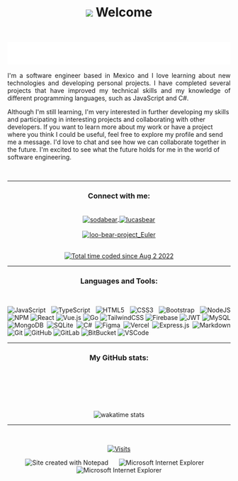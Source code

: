 <h1 align="center"><a href="https://who-is-tofubear.web.app/"><img src="https://media.giphy.com/media/hvRJCLFzcasrR4ia7z/giphy.gif" width="5%"></a> Welcome</h1>

<br/>

<p align="center">
  <img height="50" alt="Text: Hello World! I'm Lucas" src="./images/note.svg" />
</p>


<p align="justify">
I'm a software engineer based in Mexico and I love learning about new technologies and developing personal projects. I have completed several projects that have improved my technical skills and my knowledge of different programming languages, such as JavaScript and C#.

Although I'm still learning, I'm very interested in further developing my skills and participating in interesting projects and collaborating with other developers. If you want to learn more about my work or have a project where you think I could be useful, feel free to explore my profile and send me a message. I'd love to chat and see how we can collaborate together in the future. I'm excited to see what the future holds for me in the world of software engineering.
</p>

<br/>

---

<h3 align="center">Connect with me:</h3>

<br />

<div align="center">
  <a href="https://dev.to/sodabear" target="_blank">
    <img align="center" src="https://raw.githubusercontent.com/rahuldkjain/github-profile-readme-generator/master/src/images/icons/Social/devto.svg" alt="sodabear" height="30" width="40" />
  </a>
  <a href="https://www.leetcode.com/lucasbear" target="_blank">
    <img align="center" src="https://raw.githubusercontent.com/rahuldkjain/github-profile-readme-generator/master/src/images/icons/Social/leet-code.svg" alt="lucasbear" height="30" width="40" />
  </a>
</div>

<br />

<div align="center">
  <a href="https://github.com/loo-kuhs/project-euler-solutions" target="_blank">
    <img src="https://projecteuler.net/profile/loo-bear.png" alt="loo-bear-project_Euler" height="45" width="150"/>
  </a>
</div>

<br />

<div align="center">
  <p>
    <a href="https://wakatime.com/@7aee7cd2-8a51-4317-9fdf-79cd11388f61"
      target="_blank">
      <img 
      src="https://wakatime.com/badge/user/7aee7cd2-8a51-4317-9fdf-79cd11388f61.svg?style=for-the-badge" 
      alt="Total time coded since Aug 2 2022" />
    </a>
  </p>
</div>

---

<h3 align="center">Languages and Tools:</h3>

<br />

<p align="justify"><img src="https://img.shields.io/badge/javascript-%23323330.svg?style=flat-square&logo=javascript&logoColor=%23F7DF1E" alt="JavaScript"> <img src="https://img.shields.io/badge/typescript-%23007ACC.svg?style=flat-square&logo=typescript&logoColor=white" alt="TypeScript"> <img src="https://img.shields.io/badge/html5-%23E34F26.svg?style=flat-square&logo=html5&logoColor=white" alt="HTML5"> <img src="https://img.shields.io/badge/css3-%231572B6.svg?style=flat-square&logo=css3&logoColor=white" alt="CSS3"> <img src="https://img.shields.io/badge/bootstrap-%23563D7C.svg?style=flat-square&logo=bootstrap&logoColor=white" alt="Bootstrap"> <img src="https://img.shields.io/badge/node.js-6DA55F?style=flat-square&logo=node.js&logoColor=white" alt="NodeJS"> <img src="https://img.shields.io/badge/NPM-%23000000.svg?style=flat-square&logo=npm&logoColor=white" alt="NPM"> <img src="https://img.shields.io/badge/React-%2320232a.svg?style=flat-square&logo=react&logoColor=%2361DAFB" alt="React"> <img src="https://img.shields.io/badge/Vue-%2320232a.svg?style=flat-square&logo=vue.js&logoColor=colored" alt="Vue.js"> <img src="https://img.shields.io/badge/-Golang-%2320232a.svg?style=flat-square&logo=Go&logoColor=colored" alt="Go" > <img src="https://img.shields.io/badge/tailwindcss-%2338B2AC.svg?style=flat-square&logo=tailwind-css&logoColor=white" alt="TailwindCSS"> <img src="https://img.shields.io/badge/firebase-%23039BE5.svg?style=flat-square&logo=firebase" alt="Firebase"> <img src="https://img.shields.io/badge/JWT-black?style=flat-square&logo=JSON%20web%20tokens" alt="JWT"> <img src="https://img.shields.io/badge/mysql-%2300f.svg?style=flat-square&logo=mysql&logoColor=white" alt="MySQL"> <img src="https://img.shields.io/badge/MongoDB-%234ea94b.svg?style=flat-square&logo=mongodb&logoColor=white" alt="MongoDB"> <img src="https://img.shields.io/badge/sqlite-%2307405e.svg?style=flat-square&logo=sqlite&logoColor=white" alt="SQLite"> <img src="https://img.shields.io/badge/c%23-%23239120.svg?style=flat-square&logo=c-sharp&logoColor=white" alt="C#"> <img src="https://img.shields.io/badge/figma-%23F24E1E.svg?style=flat-square&logo=figma&logoColor=white" alt="Figma"> <img src="https://img.shields.io/badge/vercel-%23000000.svg?style=flat-square&logo=vercel&logoColor=white" alt="Vercel"> <img src="https://img.shields.io/badge/express.js-%23404d59.svg?style=flat-square&logo=express&logoColor=%2361DAFB" alt="Express.js">  <img src="https://img.shields.io/badge/markdown-%23000000.svg?style=flat-square&logo=markdown&logoColor=white" alt="Markdown"> <img src="https://img.shields.io/badge/-Git-black?style=flat-square&logo=git" alt="Git"> <img src="https://img.shields.io/badge/-GitHub-181717?style=flat-square&logo=github" alt="GitHub"> <img src="https://img.shields.io/badge/-GitLab-FCA121?style=flat-square&logo=gitlab" alt="GitLab"> <img src="https://img.shields.io/badge/-BitBucket-darkblue?style=flat-square&logo=bitbucket" alt="BitBucket" > <img src="https://img.shields.io/badge/-VS%20Code-007ACC?style=flat-square&logo=visual-studio-code" alt="VSCode" > </p> 

---

<h3 align="center">My GitHub stats:</h3>

<br />

<p align="center">
  <img src="https://github-readme-stats.vercel.app/api/top-langs/?username=loo-kuhs&theme=aura&hide_border=false&include_all_commits=true&count_private=true&layout=compact&hide_title=false&langs_count=12" alt="">
</p>

<br/>

<p align="center">
  <img src="https://github-readme-stats.vercel.app/api/wakatime?username=loo_kuhs&range=last_7_days&theme=aura&layout=compact&custom_title=This+week+I+coded+using:" alt="wakatime stats">
</p>

---

<br>

<div align="center">
  <p>
    <a href="https://visitcount.itsvg.in">
      <img src="https://profile-counter.glitch.me/loo-kuhs/count.svg" alt="Visits">
    </a>
  </p>
</div>

<div align="center">
  <img src="https://raw.githubusercontent.com/BrunnerLivio/brunnerlivio/master/images/notepad.gif" alt="Site created with Notepad" height="30" />
<!-- "margin-right: whatever;" -->
  <span>&nbsp;&nbsp;&nbsp;&nbsp;</span>  
  <img src="https://raw.githubusercontent.com/BrunnerLivio/brunnerlivio/master/images/ie_logo.gif" alt="Microsoft Internet Explorer" />
  <span>&nbsp;&nbsp;&nbsp;&nbsp;</span>  
  <img src="https://raw.githubusercontent.com/BrunnerLivio/brunnerlivio/master/images/noframes.gif" alt="Microsoft Internet Explorer" />
</div>

<br />